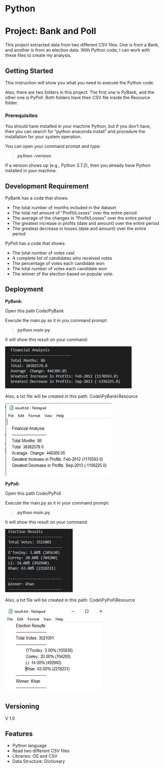 # Python

# Project: Bank and Poll

This project extracted data from two different CSV files. One is from a Bank, and another is from an election data. With Python code, I can work with these files to create my analysis.

## Getting Started

This instruction will show you what you need to execute the Python code.

Also, there are two folders in this project. The first one is PyBank, and the other one is PyPoll. Both folders have their CSV file inside the Resource folder.

### Prerequisites

You should have installed in your machine Python, but if you don’t have, then you can search for “python anaconda install” and procedure the installation for your system operation.

You can open your command prompt and type:
> **python –version**

If a version shows up (e.g., Python 3.7.2), then you already have Python installed in your machine.

## Development Requirement

PyBank has a code that shows:

* The total number of months included in the dataset
* The total net amount of "Profit/Losses" over the entire period
* The average of the changes in "Profit/Losses" over the entire period
* The greatest increase in profits (date and amount) over the entire period
* The greatest decrease in losses (date and amount) over the entire period

PyPoll has a code that shows:

* The total number of votes cast
* A complete list of candidates who received votes
* The percentage of votes each candidate won
* The total number of votes each candidate won
* The winner of the election based on popular vote.

## Deployment

**PyBank:**

Open this path Code/PyBank

Execute the main.py as it in you command prompt:
> **python main.py**

It will show this result on your command:

![GitHub Logo](/Screenshots/pybank_result_command.png)

Also, a txt file will be created in this path:
Code\PyBank\Resource

![GitHub Logo](/Screenshots/pybank_result_txt.png)

**PyPoll:**

Open this path Code/PyPoll

Execute the main.py as it in your command prompt:
> **python main.py**

It will show this result on your command:

![GitHub Logo](/Screenshots/pypoll_result_command.png)

Also, a txt file will be created in this path:
Code\PyPoll\Resource

![GitHub Logo](/Screenshots/pypoll_result_txt.png)

## Versioning

V 1.0

## Features

* Python language
* Read two different CSV files
* Libraries: OS and CSV
* Data Structure: Dictionary

